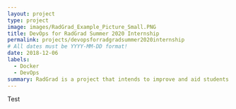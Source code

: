 ```yaml
---
layout: project
type: project
image: images/RadGrad_Example_Picture_Small.PNG
title: DevOps for RadGrad Summer 2020 Internship
permalink: projects/devopsforradgradsummer2020internship
# All dates must be YYYY-MM-DD format!
date: 2018-12-06
labels:
  - Docker
  - DevOps
summary: RadGrad is a project that intends to improve and aid students in their STEM career path. It helps students and aspiring STEM specialists by guiding them through their degree program and presenting them post-graduate opportunities.
---
```


Test
